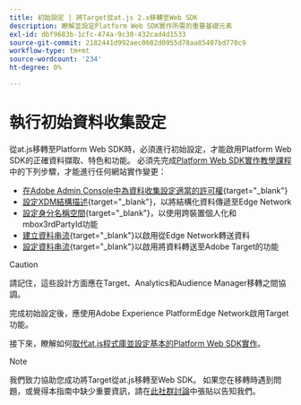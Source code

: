 ```yaml
---
title: 初始設定 | 將Target從at.js 2.x移轉至Web SDK
description: 瞭解並設定Platform Web SDK實作所需的重要基礎元素
exl-id: dbf9683b-1cfc-474a-9c38-432cad4d1533
source-git-commit: 2182441d992aec0602d0955d78aa85407bd770c9
workflow-type: tm+mt
source-wordcount: '234'
ht-degree: 0%

---
```


# 執行初始資料收集設定

從at.js移轉至Platform Web SDK時，必須進行初始設定，才能啟用Platform Web SDK的正確資料擷取、特色和功能。 必須先完成[Platform Web SDK實作教學課程](https://experienceleague.adobe.com/docs/platform-learn/implement-web-sdk/overview.html?lang=zh-Hant)中的下列步驟，才能進行任何網站實作變更：

- [在Adobe Admin Console中為資料收集設定適當的許可權](https://experienceleague.adobe.com/en/docs/platform-learn/implement-web-sdk/overview#prerequisites){target="_blank"}
- [設定XDM結構描述](https://experienceleague.adobe.com/docs/platform-learn/implement-web-sdk/initial-configuration/configure-schemas.html){target="_blank"}，以將結構化資料傳遞至Edge Network
- [設定身分名稱空間](https://experienceleague.adobe.com/docs/platform-learn/implement-web-sdk/initial-configuration/configure-identities.html){target="_blank"}，以使用跨裝置個人化和mbox3rdPartyId功能
- [建立資料串流](https://experienceleague.adobe.com/docs/platform-learn/implement-web-sdk/initial-configuration/configure-datastream.html){target="_blank"}以啟用從Edge Network轉送資料
- [設定資料串流](https://experienceleague.adobe.com/docs/platform-learn/implement-web-sdk/applications-setup/setup-target.html#configure-the-datastream){target="_blank"}以啟用將資料轉送至Adobe Target的功能

>[!CAUTION]
>
>請記住，這些設計方面應在Target、Analytics和Audience Manager移轉之間協調。

完成初始設定後，應使用Adobe Experience PlatformEdge Network啟用Target功能。

接下來，瞭解如何[取代at.js程式庫並設定基本的Platform Web SDK實作](replace-library.md)。

>[!NOTE]
>
>我們致力協助您成功將Target從at.js移轉至Web SDK。 如果您在移轉時遇到問題，或覺得本指南中缺少重要資訊，請在[此社群討論](https://experienceleaguecommunities.adobe.com/t5/adobe-experience-platform-data/tutorial-discussion-migrate-target-from-at-js-to-web-sdk/m-p/575587#M463)中張貼以告知我們。
